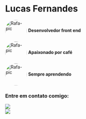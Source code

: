 # Lucas Fernandes

<img align="center" alt="Rafa-pic" height="70" style="border-radius:50px;" src="https://media.giphy.com/media/4Zs0CLPh5Jw0VXd6r5/giphy.gif"> <strong>Desenvolvedor front end</strong> <br>
<img align="center" alt="Rafa-pic" height="70" style="border-radius:50px;" src="https://media.giphy.com/media/8ccWJJXxyhKbzYboOb/giphy.gif"> <strong>Apaixonado por café</strong>  <br>
<img align="center" alt="Rafa-pic" height="70" style="border-radius:50px;" src="https://media.giphy.com/media/juua9i2c2fA0AIp2iq/giphy.gif"> <strong>Sempre aprendendo</strong> 

### Entre em contato comigo:

<a href = "mailto:lmfernandes794@gmail.com"><img src="https://img.shields.io/badge/-Gmail-%23333?style=for-the-badge&logo=gmail&logoColor=red" target="_blank"></a>
<br>
<a href="https://www.linkedin.com/in/lucas-fernandes-b703a3218/" target="_blank"><img src="https://img.shields.io/badge/-LinkedIn-%230077B5?style=for-the-badge&logo=linkedin&logoColor=white" target="_blank"></a> 
